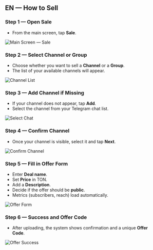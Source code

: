 ## EN — How to Sell

### Step 1 — Open Sale

* From the main screen, tap **Sale**.

![Main Screen — Sale](../../assets/2025-09-20_18-26-07.png)

### Step 2 — Select Channel or Group

* Choose whether you want to sell a **Channel** or a **Group**.
* The list of your available channels will appear.

![Channel List](../../assets/2025-09-20_18-28-31.png)

### Step 3 — Add Channel if Missing

* If your channel does not appear, tap **Add**.
* Select the channel from your Telegram chat list.

![Select Chat](../../assets/2025-09-20_18-30-56.png)

### Step 4 — Confirm Channel

* Once your channel is visible, select it and tap **Next**.

![Confirm Channel](../../assets/2025-09-20_18-33-00.png)

### Step 5 — Fill in Offer Form

* Enter **Deal name**.
* Set **Price** in TON.
* Add a **Description**.
* Decide if the offer should be **public**.
* Metrics (subscribers, reach) load automatically.

![Offer Form](../../assets/2025-09-20_18-34-08.png)

### Step 6 — Success and Offer Code

* After uploading, the system shows confirmation and a unique **Offer Code**.

![Offer Success](../../assets/2025-09-20_18-33-37.png)
